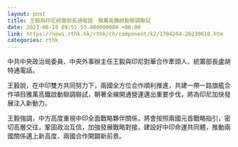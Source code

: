 ```yaml
---
layout: post
title: 王毅與印尼統籌部長通電話　雅萬高鐵啟動聯調聯試
date: 2023-06-10 09:55:53.000000000 +08:00
link: https://news.rthk.hk/rthk/ch/component/k2/1704264-20230610.htm
categories: rthk
---
```


中共中央政治局委員、中央外事辦主任王毅與印尼對華合作牽頭人、統籌部長盧胡特通電話。

王毅說，在中印雙方共同努力下，兩國全方位合作順利推進，共建一帶一路旗艦合作項目雅萬高鐵啟動聯調聯試，朝著全線開通營運邁出重要步伐，將為印尼加快發展注入新動力。

王毅強調，中方高度重視中印全面戰略夥伴關係，將會按照兩國元首戰略指引，密切高層交往，鞏固政治互信，加強發展戰略對接，建設好中印命運共同體，推動兩國關係邁上新高度、兩國合作開闢新前景。
